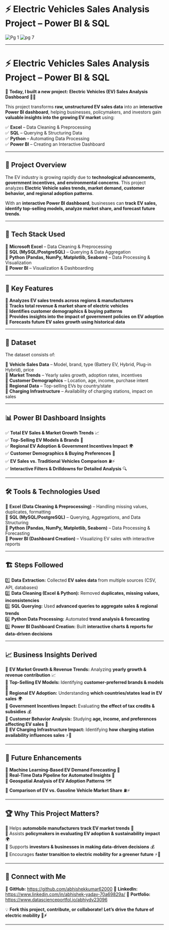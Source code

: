 # ⚡ Electric Vehicles Sales Analysis Project – Power BI & SQL
![Pg 1](https://github.com/user-attachments/assets/9971c034-6b7e-41c0-8c26-8b2debb873c3)
![pg 7](https://github.com/user-attachments/assets/3041a2ce-744c-41ca-9e69-aef7bb4c1899)

---

# ⚡ Electric Vehicles Sales Analysis Project – Power BI & SQL  

📅 **Today, I built a new project:** **Electric Vehicles (EV) Sales Analysis Dashboard** 🚗🔋  

This project transforms **raw, unstructured EV sales data** into an **interactive Power BI dashboard**, helping businesses, policymakers, and investors gain **valuable insights into the growing EV market** using:  

✅ **Excel** – Data Cleaning & Preprocessing  
✅ **SQL** – Querying & Structuring Data  
✅ **Python** – Automating Data Processing  
✅ **Power BI** – Creating an Interactive Dashboard  

---

## 📌 Project Overview  

The EV industry is growing rapidly due to **technological advancements, government incentives, and environmental concerns**. This project analyzes **Electric Vehicle sales trends, market demand, customer behavior, and regional adoption patterns**.  

With an **interactive Power BI dashboard**, businesses can **track EV sales, identify top-selling models, analyze market share, and forecast future trends**.  

---

## 🔧 Tech Stack Used  

🔹 **Microsoft Excel** – Data Cleaning & Preprocessing  
🔹 **SQL (MySQL/PostgreSQL)** – Querying & Data Aggregation  
🔹 **Python (Pandas, NumPy, Matplotlib, Seaborn)** – Data Processing & Visualization  
🔹 **Power BI** – Visualization & Dashboarding  

---

## 🚀 Key Features  

🎯 **Analyzes EV sales trends across regions & manufacturers**  
🎯 **Tracks total revenue & market share of electric vehicles**  
🎯 **Identifies customer demographics & buying patterns**  
🎯 **Provides insights into the impact of government policies on EV adoption**  
🎯 **Forecasts future EV sales growth using historical data**  

---

## 📂 Dataset  

The dataset consists of:  

📌 **Vehicle Sales Data** – Model, brand, type (Battery EV, Hybrid, Plug-in Hybrid), price  
📌 **Market Trends** – Yearly sales growth, adoption rates, incentives  
📌 **Customer Demographics** – Location, age, income, purchase intent  
📌 **Regional Data** – Top-selling EVs by country/state  
📌 **Charging Infrastructure** – Availability of charging stations, impact on sales  

---

## 📊 Power BI Dashboard Insights  

✅ **Total EV Sales & Market Growth Trends** 📈  
✅ **Top-Selling EV Models & Brands** 🚗  
✅ **Regional EV Adoption & Government Incentives Impact** 🌍  
✅ **Customer Demographics & Buying Preferences** 👥  
✅ **EV Sales vs. Traditional Vehicles Comparison** ⛽⚡  
✅ **Interactive Filters & Drilldowns for Detailed Analysis** 🔍  

---

## 🛠️ Tools & Technologies Used  

🔹 **Excel (Data Cleaning & Preprocessing)** – Handling missing values, duplicates, formatting  
🔹 **SQL (MySQL/PostgreSQL)** – Querying, Aggregations, and Data Structuring  
🔹 **Python (Pandas, NumPy, Matplotlib, Seaborn)** – Data Processing & Forecasting  
🔹 **Power BI (Dashboard Creation)** – Visualizing EV sales with interactive reports  

---

## 🏗️ Steps Followed  

1️⃣ **Data Extraction:** Collected **EV sales data** from multiple sources (CSV, API, databases)  
2️⃣ **Data Cleaning (Excel & Python):** Removed **duplicates, missing values, inconsistencies**  
3️⃣ **SQL Querying:** Used **advanced queries to aggregate sales & regional trends**  
4️⃣ **Python Data Processing:** Automated **trend analysis & forecasting**  
5️⃣ **Power BI Dashboard Creation:** Built **interactive charts & reports for data-driven decisions**  

---


## 📈 Business Insights Derived  

📌 **EV Market Growth & Revenue Trends:** Analyzing **yearly growth & revenue contribution** 📈  
📌 **Top-Selling EV Models:** Identifying **customer-preferred brands & models** 🚗  
📌 **Regional EV Adoption:** Understanding **which countries/states lead in EV sales** 🌍  
📌 **Government Incentives Impact:** Evaluating **the effect of tax credits & subsidies** 💰  
📌 **Customer Behavior Analysis:** Studying **age, income, and preferences affecting EV sales** 🎯  
📌 **EV Charging Infrastructure Impact:** Identifying **how charging station availability influences sales** ⚡🔋  

---

## 🔮 Future Enhancements  

🔹 **Machine Learning-Based EV Demand Forecasting** 🚀  
🔹 **Real-Time Data Pipeline for Automated Insights** 🤖  
🔹 **Geospatial Analysis of EV Adoption Patterns** 🗺️  
🔹 **Comparison of EV vs. Gasoline Vehicle Market Share** ⛽⚡  

---

## 🏆 Why This Project Matters?  

🔹 Helps **automobile manufacturers track EV market trends** 🚗  
🔹 Assists **policymakers in evaluating EV adoption & sustainability impact** 🌍  
🔹 Supports **investors & businesses in making data-driven decisions** 💰  
🔹 Encourages **faster transition to electric mobility for a greener future** ⚡🌱  

---

## 🤝 Connect with Me  

🔗 **GitHub:**  https://github.com/abhishekkumar62000
🔗 **LinkedIn:** https://www.linkedin.com/in/abhishek-yadav-70a69829a/
🔗 **Portfolio:** https://www.datascienceportfol.io/abhiydv23096

💡 **Fork this project, contribute, or collaborate! Let’s drive the future of electric mobility 🚀⚡**  

---
